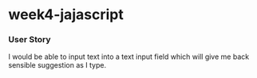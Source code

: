 # week4-jajascript

### User Story ###
  I would be able to input text into a text input field which will give me back sensible suggestion as I type.

